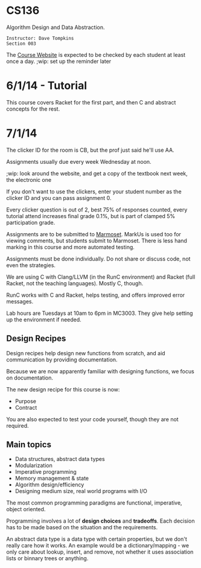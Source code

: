 CS136
=====

Algorithm Design and Data Abstraction.

    Instructor: Dave Tompkins
    Section 003

The [Course Website](https://www.student.cs.uwaterloo.ca/~cs136/) is expected to be checked by each student at least once a day. ;wip: set up the reminder later

# 6/1/14 - Tutorial

This course covers Racket for the first part, and then C and abstract concepts for the rest.

# 7/1/14

The clicker ID for the room is CB, but the prof just said he'll use AA.

Assignments usually due every week Wednesday at noon.

;wip: look around the website, and get a copy of the textbook next week, the electronic one

If you don't want to use the clickers, enter your student number as the clicker ID and you can pass assignment 0.

Every clicker question is out of 2, best 75% of responses counted, every tutorial attend increases final grade 0.1%, but is part of clamped 5% participation grade.

Assignments are to be submitted to [Marmoset](http://marmoset.student.cs.uwateroo.ca/). MarkUs is used too for viewing comments, but students submit to Marmoset. There is less hand marking in this course and more automated testing.

Assignments must be done individually. Do not share or discuss code, not even the strategies.

We are using C with Clang/LLVM (in the RunC environment) and Racket (full Racket, not the teaching languages). Mostly C, though.

RunC works with C and Racket, helps testing, and offers improved error messages.

Lab hours are Tuesdays at 10am to 6pm in MC3003. They give help setting up the environment if needed.

Design Recipes
--------------

Design recipes help design new functions from scratch, and aid communication by providing documentation.

Because we are now apparently familiar with designing functions, we focus on documentation.

The new design recipe for this course is now:

* Purpose
* Contract

You are also expected to test your code yourself, though they are not required.

Main topics
-----------

* Data structures, abstract data types
* Modularization
* Imperative programming
* Memory management & state
* Algorithm design/efficiency
* Designing medium size, real world programs with I/O

The most common programming paradigms are functional, imperative, object oriented.

Programming involves a lot of **design choices** and **tradeoffs**. Each decision has to be made based on the situation and the requirements.

An abstract data type is a data type with certain properties, but we don't really care how it works. An example would be a dictionary/mapping - we only care about lookup, insert, and remove, not whether it uses association lists or binnary trees or anything.
